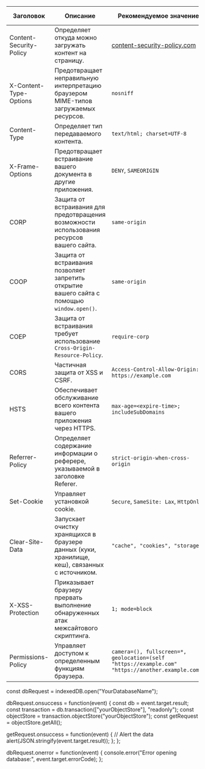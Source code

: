 
| Заголовок                     | Описание                                                                                   | Рекомендуемое значение | ПСИ проверка                                                                                   |
|--------------------------------|------------------------------------------------------------------------------------------|------------------------|------------------------------------------------------------------------------------------------|
| Content-Security-Policy        | Определяет откуда можно загружать контент на страницу.                                   | [content-security-policy.com](https://content-security-policy.com/)                                     | [CSP Evaluator](https://csp-evaluator.withgoogle.com/)                                               |
| X-Content-Type-Options         | Предотвращает неправильную интерпретацию браузером MIME-типов загружаемых ресурсов.     | `nosniff`               | -                                                                                    |
| Content-Type                   | Определяет тип передаваемого контента.                                                    | `text/html; charset=UTF-8` | -                                                                                    |
| X-Frame-Options               | Предотвращает встраивание вашего документа в другие приложения.                           | `DENY`, `SAMEORIGIN`     | -                                                                                    |
| CORP                          | Защита от встраивания для предотвращения возможности использования ресурсов вашего сайта.   | `same-origin`            | -                                                                                    |
| COOP                          | Защита от встраивания позволяет запретить открытие вашего сайта с помощью `window.open()`. | `same-origin`            | -                                                                                    |
| COEP                          | Защита от встраивания требует использование `Cross-Origin-Resource-Policy`.                 | `require-corp`           | -                                                                                    |
| CORS                           | Частичная защита от XSS и CSRF.                                                          | `Access-Control-Allow-Origin: https://example.com` | -                                                                                    |
| HSTS                          | Обеспечивает обслуживание всего контента вашего приложения через HTTPS.                  | `max-age=<expire-time>; includeSubDomains` | -                                                                                    |
| Referrer-Policy               | Определяет содержание информации о реферере, указываемой в заголовке Referer.            | `strict-origin-when-cross-origin` | -                                                                                    |
| Set-Cookie                     | Управляет установкой cookie.                                                              | `Secure`, `SameSite: Lax`, `HttpOnly` | -                                                                                    |
| Clear-Site-Data              | Запускает очистку хранящихся в браузере данных (куки, хранилище, кеш), связанных с источником. | `"cache", "cookies", "storage"` | -                                                                                    |
| X-XSS-Protection              | Приказывает браузеру прервать выполнение обнаруженных атак межсайтового скриптинга.        | `1; mode=block`           | -                                                                                    |
| Permissions-Policy            | Управляет доступом к определенным функциям браузера.                                    | `camera=(), fullscreen=*, geolocation=(self "https://example.com" "https://another.example.com")` | -                                                                                    |




const dbRequest = indexedDB.open("YourDatabaseName");

dbRequest.onsuccess = function(event) {
  const db = event.target.result;
  const transaction = db.transaction(["yourObjectStore"], "readonly");
  const objectStore = transaction.objectStore("yourObjectStore");
  const getRequest = objectStore.getAll();

  getRequest.onsuccess = function(event) {
    // Alert the data
    alert(JSON.stringify(event.target.result));
  };
};

dbRequest.onerror = function(event) {
  console.error("Error opening database:", event.target.errorCode);
};
